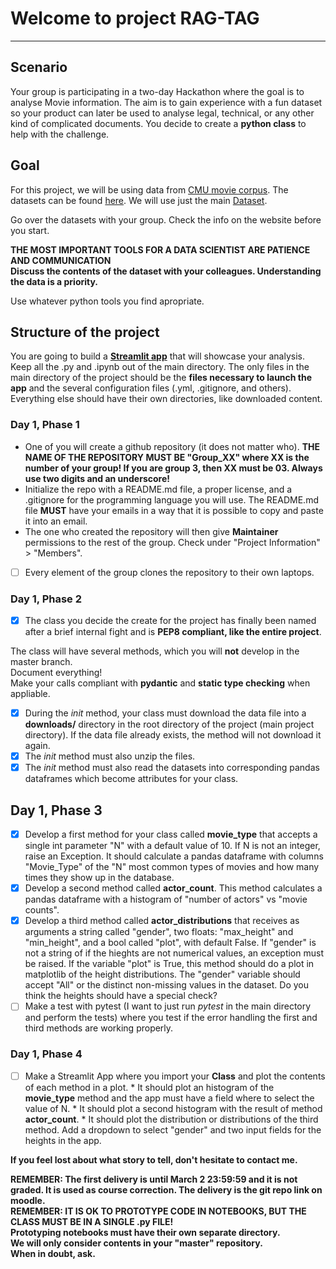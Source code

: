 # Welcome to project RAG-TAG
---

## Scenario

Your group is participating in a two-day Hackathon where the goal is to analyse Movie information. The aim is to gain experience with a fun dataset so your product can later be used to analyse legal, technical, or any other kind of complicated documents. You decide to create a **python class** to help with the challenge.

## Goal

For this project, we will be using data from [CMU movie corpus](https://www.cmu.edu/). The datasets can be found [here](http://www.cs.cmu.edu/~ark/personas/). We will use just the main [Dataset](http://www.cs.cmu.edu/~ark/personas/data/MovieSummaries.tar.gz).

Go over the datasets with your group. Check the info on the website before you start.

<div class="alert alert-danger">
    <b> THE MOST IMPORTANT TOOLS FOR A DATA SCIENTIST ARE PATIENCE AND COMMUNICATION</b>
    <br>
    <b> Discuss the contents of the dataset with your colleagues. Understanding the data is a priority. </b>
</div>

Use whatever python tools you find apropriate.

## Structure of the project

You are going to build a **[Streamlit app](https://streamlit.io/)** that will showcase your analysis.  
Keep all the .py and .ipynb out of the main directory. The only files in the main directory of the project should be the **files necessary to launch the app** and the several configuration files (.yml, .gitignore, and others). Everything else should have their own directories, like downloaded content.

### Day 1, Phase 1

- One of you will create a github repository (it does not matter who). __THE NAME OF THE REPOSITORY MUST BE "Group_XX" where XX is the number of your group! If you are group 3, then XX must be 03. Always use two digits and an underscore!__
- Initialize the repo with a README.md file, a proper license, and a .gitignore for the programming language you will use. The README.md file __MUST__ have your emails in a way that it is possible to copy and paste it into an email.
- The one who created the repository will then give __Maintainer__ permissions to the rest of the group. Check under "Project Information" > "Members".
- [ ] Every element of the group clones the repository to their own laptops.

### Day 1, Phase 2

- [x] The class you decide the create for the project has finally been named after a brief internal fight and is __PEP8 compliant, like the entire project__.

The class will have several methods, which you will __not__ develop in the master branch.  
Document everything!  
Make your calls compliant with __pydantic__ and __static type checking__ when appliable.

- [x] During the _init_ method, your class must download the data file into a __downloads/__ directory in the root directory of the project (main project directory). If the data file already exists, the method will not download it again.
- [x] The _init_ method must also unzip the files.
- [x] The _init_ method must also read the datasets into corresponding pandas dataframes which become attributes for your class.

## Day 1, Phase 3

- [x] Develop a first method for your class called __movie_type__ that accepts a single int parameter "N" with a default value of 10. If N is not an integer, raise an Exception. It should calculate a pandas dataframe with columns "Movie_Type" of the "N" most common types of movies and how many times they show up in the database. 
- [x] Develop a second method called __actor_count__. This method calculates a pandas dataframe with a histogram of "number of actors" vs "movie counts".
- [x] Develop a third method called __actor_distributions__ that receives as arguments a string called "gender", two floats: "max_height" and "min_height", and a bool called "plot", with default False. If "gender" is not a string of if the hieghts are not numerical values, an exception must be raised. If the variable "plot" is True, this method should do a plot in matplotlib of the height distributions. The "gender" variable should accept "All" or the distinct non-missing values in the dataset. Do you think the heights should have a special check?
- [ ] Make a test with pytest (I want to just run _pytest_ in the main directory and perform the tests) where you test if the error handling the first and third methods are working properly.

### Day 1, Phase 4

- [ ] Make a Streamlit App where you import your __Class__ and plot the contents of each method in a plot.
        * It should plot an histogram of the __movie_type__ method and the app must have a field where to select the value of N.
        * It should plot a second histogram with the result of method __actor_count__.
        * It should plot the distribution or distributions of the third method. Add a dropdown to select "gender" and two input fields for the heights in the app. 

**If you feel lost about what story to tell, don't hesitate to contact me.**

<div class="alert alert-info">
    <b> REMEMBER: The first delivery is until March 2 23:59:59 and it is not graded. It is used as course correction. The delivery is the git repo link on moodle. </b>
</div>


<div class="alert alert-info">
    <b> REMEMBER: IT IS OK TO PROTOTYPE CODE IN NOTEBOOKS, BUT THE CLASS MUST BE IN A SINGLE .py FILE! </b>
    <br>
    <b> Prototyping notebooks must have their own separate directory.</b>
    <br>
    <b> We will only consider contents in your "master" repository.</b>
</div>

<div class="alert alert-warning">
    <b>When in doubt, ask.</b>
</div>
